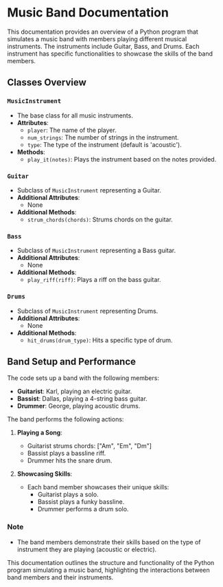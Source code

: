 # Music Band Documentation

This documentation provides an overview of a Python program that simulates a music band with members playing different musical instruments. The instruments include Guitar, Bass, and Drums. Each instrument has specific functionalities to showcase the skills of the band members.

## Classes Overview

### `MusicInstrument`
- The base class for all music instruments.
- **Attributes**:
    - `player`: The name of the player.
    - `num_strings`: The number of strings in the instrument.
    - `type`: The type of the instrument (default is 'acoustic').
- **Methods**:
    - `play_it(notes)`: Plays the instrument based on the notes provided.

### `Guitar`
- Subclass of `MusicInstrument` representing a Guitar.
- **Additional Attributes**:
    - None
- **Additional Methods**:
    - `strum_chords(chords)`: Strums chords on the guitar.

### `Bass`
- Subclass of `MusicInstrument` representing a Bass guitar.
- **Additional Attributes**:
    - None
- **Additional Methods**:
    - `play_riff(riff)`: Plays a riff on the bass guitar.

### `Drums`
- Subclass of `MusicInstrument` representing Drums.
- **Additional Attributes**:
    - None
- **Additional Methods**:
    - `hit_drums(drum_type)`: Hits a specific type of drum.

## Band Setup and Performance

The code sets up a band with the following members:
- **Guitarist**: Karl, playing an electric guitar.
- **Bassist**: Dallas, playing a 4-string bass guitar.
- **Drummer**: George, playing acoustic drums.

The band performs the following actions:
1. **Playing a Song**:
    - Guitarist strums chords: ["Am", "Em", "Dm"]
    - Bassist plays a bassline riff.
    - Drummer hits the snare drum.

2. **Showcasing Skills**:
    - Each band member showcases their unique skills:
        - Guitarist plays a solo.
        - Bassist plays a funky bassline.
        - Drummer performs a drum solo.

### Note
- The band members demonstrate their skills based on the type of instrument they are playing (acoustic or electric).

This documentation outlines the structure and functionality of the Python program simulating a music band, highlighting the interactions between band members and their instruments.